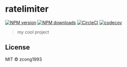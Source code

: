 # ratelimiter

[![NPM version](https://img.shields.io/npm/v/@zcong/ratelimiter.svg?style=flat)](https://npmjs.com/package/@zcong/ratelimiter) [![NPM downloads](https://img.shields.io/npm/dm/@zcong/ratelimiter.svg?style=flat)](https://npmjs.com/package/@zcong/ratelimiter) [![CircleCI](https://circleci.com/gh/zcong1993/ratelimiter/tree/master.svg?style=shield)](https://circleci.com/gh/zcong1993/ratelimiter/tree/master) [![codecov](https://codecov.io/gh/zcong1993/ratelimiter/branch/master/graph/badge.svg)](https://codecov.io/gh/zcong1993/ratelimiter)

> my cool project

## License

MIT &copy; zcong1993
